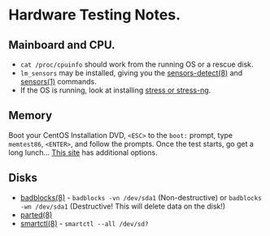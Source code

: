# Hardware Testing Notes.

## Mainboard and CPU.

- `cat /proc/cpuinfo` should work from the running OS or a rescue disk.
- `lm_sensors` may be installed, giving you the [sensors-detect(8)](http://linux.die.net/man/8/sensors-detect) and [sensors(1)](http://linux.die.net/man/1/sensors) commands.
- If the OS is running, look at installing [stress or stress-ng](http://www.cyberciti.biz/faq/stress-test-linux-unix-server-with-stress-ng/).

## Memory

Boot your CentOS Installation DVD, `<ESC>` to the `boot:` prompt, type `memtest86`, `<ENTER>`, and follow the prompts. Once the test starts, go get a long lunch... [This site](http://fibrevillage.com/sysadmin/78-memory-test-tools-on-centos-rhel-and-other-linux) has additional options.


## Disks

- [badblocks(8)](http://linux.die.net/man/8/badblocks) - `badblocks -vn /dev/sda1` (Non-destructive) or `badblocks -wn /dev/sda1` (Destructive! This will delete data on the disk!)
- [parted(8)](http://linux.die.net/man/8/parted)
- [smartctl(8)](http://linux.die.net/man/8/smartctl) - `smartctl --all /dev/sd?`

